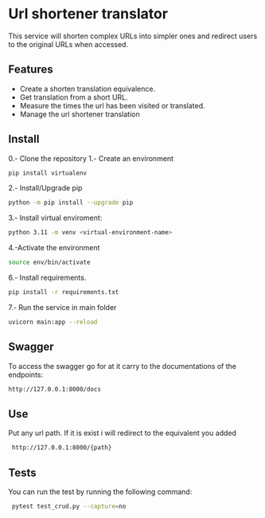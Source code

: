 # Url shortener translator
This service will shorten complex URLs into simpler ones and redirect users to the original URLs when accessed.

## Features
- Create a shorten translation equivalence.
- Get translation from a short URL.
- Measure the times the url has been visited or translated.
- Manage the url shortener translation

## Install
0.- Clone the repository
1.- Create an environment
```sh
pip install virtualenv
```
2.- Install/Upgrade pip
```sh
python -m pip install --upgrade pip
```
3.- Install virtual enviroment:
```sh
python 3.11 -m venv <virtual-environment-name>
```
4.-Activate the environment
```sh
source env/bin/activate
```
6.- Install requirements.
```sh
pip install -r requirements.txt
```
7.- Run the service in main folder
```sh
uvicorn main:app --reload
```

## Swagger 
To access the swagger go for at it carry to the documentations of the endpoints:
```sh
http://127.0.0.1:8000/docs
```
## Use
Put any url path. If it is exist i will redirect to the equivalent you added
```sh
 http://127.0.0.1:8000/{path} 
```
## Tests
You can run the test by running the following command:
```sh
 pytest test_crud.py --capture=no
```
